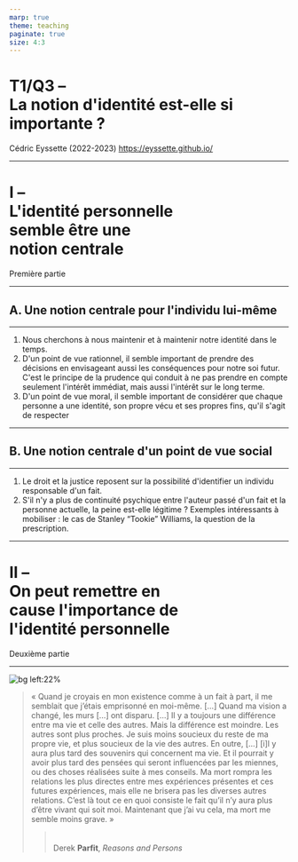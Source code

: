```yaml
---
marp: true
theme: teaching
paginate: true
size: 4:3
---
```


<!-- _class: titre -->

# T1/Q3 – <br>La notion d'identité est-elle si importante ?

Cédric Eyssette (2022-2023)
https://eyssette.github.io/


---
<!-- _class: partie -->
# I – <br>L'identité personnelle <br>semble être une<br> notion centrale <!-- fit -->
Première partie


---
<!-- _class: souspartie -->
## A. Une notion centrale pour l'individu lui-même

---
<!-- _class: fppp-->

1) Nous cherchons à nous maintenir et à maintenir notre identité dans le temps.
2) D'un point de vue rationnel, il semble important de prendre des décisions en envisageant aussi les conséquences pour notre soi futur. <span data-marpit-fragment="1">C'est le principe de la prudence qui conduit à ne pas prendre en compte seulement l'intérêt immédiat, mais aussi l'intérêt sur le long terme.</span>
3) D'un point de vue moral, il semble important de considérer que chaque personne a une identité, son propre vécu et ses propres fins, qu'il s'agit de respecter


---
<!-- _class: souspartie -->
## B. Une notion centrale d'un point de vue social

---
<!-- _class:  -->
1) Le droit et la justice reposent sur la possibilité d'identifier un individu responsable d'un fait.
2) S'il n'y a plus de continuité psychique entre l'auteur passé d'un fait et la personne actuelle, la peine est-elle légitime ? <span data-marpit-fragment="1">Exemples intéressants à mobiliser :</span> <span data-marpit-fragment="2">le cas de Stanley “Tookie” Williams</span>,<span data-marpit-fragment="3"> la question de la prescription.</span>


---
<!-- _class: partie -->
# II – <br>On peut remettre en<br>cause l'importance de<br> l'identité personnelle <!-- fit -->
Deuxième partie


---
 <!-- _class: citationC fmmmm -->
<style scoped>
figure{margin-right:-60px!important}
blockquote blockquote {padding-top:0.5em!important}
</style>
![bg left:22%](https://upload.wikimedia.org/wikipedia/commons/d/d7/Derek_Parfit_at_Harvard-April_21%2C_2015-Effective_Altruism_%28cropped%29.jpg)


><span data-marpit-fragment="1">« Quand je croyais en mon existence comme à un fait à part, il me semblait que j’étais emprisonné en moi-même. […] Quand ma vision a changé, les murs […] ont disparu. […] Il y a toujours une différence entre ma vie et celle des autres. Mais la différence est moindre. Les autres sont plus proches. Je suis moins soucieux du reste de ma propre vie, et plus soucieux de la vie des autres.</span>
><span data-marpit-fragment="2">En outre, […] [i]l y aura plus tard des souvenirs qui concernent ma vie. Et il pourrait y avoir plus tard des pensées qui seront influencées par les miennes, ou des choses réalisées suite à mes conseils. Ma mort rompra les relations les plus directes entre mes expériences présentes et ces futures expériences, mais elle ne brisera pas les diverses autres relations. C’est là tout ce en quoi consiste le fait qu’il n’y aura plus d’être vivant qui soit moi. Maintenant que j’ai vu cela, ma mort me semble moins grave. »</span>
>>Derek **Parfit**, _Reasons and Persons_

<!-- 
Christophe Salvat, “Parfit, l’égoïsme rationnel et la question de l’identité personnelle”, Œconomia, 5-4 | 2015, 437-460.
https://journals.openedition.org/oeconomia/2175

L’identité et ses dilemmes
De l’identité personnelle à la reconnaissance sociale
https://journals.openedition.org/teth/591

 -->